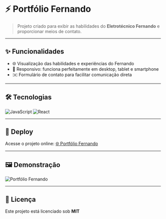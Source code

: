 # ⚡ Portfólio Fernando

> Projeto criado para exibir as habilidades do **Eletrotécnico Fernando** e proporcionar meios de contato.

---

## ✨ Funcionalidades

- 🌐 Visualização das habilidades e experiências do Fernando  
- 📱 Responsivo: funciona perfeitamente em desktop, tablet e smartphone  
- ✉️ Formulário de contato para facilitar comunicação direta  

---

## 🛠 Tecnologias

![JavaScript](https://img.shields.io/badge/JavaScript-F7DF1E?style=for-the-badge&logo=javascript&logoColor=black)
![React](https://img.shields.io/badge/React-61DAFB?style=for-the-badge&logo=react&logoColor=white)

---

## 🚀 Deploy

Acesse o projeto online: [🌐 Portfólio Fernando](https://potifoliofernando.vercel.app/)

---

## 🖼 Demonstração

![Portfólio Fernando](https://github.com/alberyReis/portifolio_pessoal/blob/master/assets/img/portifolio_fernando.png)

---

## 📄 Licença

Este projeto está licenciado sob **MIT**
